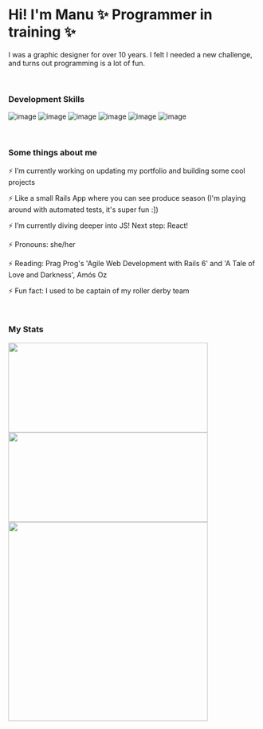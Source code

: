 <!-- <div>
  <img src="https://github.com/vasconsaurus/landing/blob/gh-pages/images/andrew-umansky-l5truYNKmm8-unsplash-edited2.gif?raw=true" width="600"/>
</div> -->

<h1> Hi! I'm Manu ✨ Programmer in training ✨ </h1>
<p> I was a graphic designer for over 10 years. I felt I needed a new challenge, and turns out programming is a lot of fun.</p>

</br>
<h3> Development Skills </h3>

![image](https://img.shields.io/badge/HTML5-0000FF?style=for-the-badge&logo=html5&logoColor=white)
![image](https://img.shields.io/badge/CSS3-0000FF?style=for-the-badge&logo=css3&logoColor=white)
![image](https://img.shields.io/badge/JavaScript-0000FF?style=for-the-badge&logo=javascript&logoColor=white)
![image](https://img.shields.io/badge/Sass-0000FF?style=for-the-badge&logo=sass&logoColor=white)
![image](https://img.shields.io/badge/Bootstrap-0000FF?style=for-the-badge&logo=bootstrap&logoColor=white)
![image](https://img.shields.io/badge/Ruby-0000FF?style=for-the-badge&logo=ruby&logoColor=white)

</br>
<h3> Some things about me </h3>
<p> ⚡ I’m currently working on updating my portfolio and building some cool projects </p>
<p> ⚡ Like a small Rails App where you can see produce season (I'm playing around with automated tests, it's super fun :]) </p>
<p> ⚡ I’m currently diving deeper into JS! Next step: React! </p>
<p> ⚡ Pronouns: she/her </p>
<p> ⚡ Reading: Prag Prog's 'Agile Web Development with Rails 6' and 'A Tale of Love and Darkness', Amós Oz </p>
<p> ⚡ Fun fact: I used to be captain of my roller derby team </p>

</br>
<h3> My Stats </h3>

<div>
<!-- [![GitHub Streak](https://github-readme-streak-stats.herokuapp.com?user=vasconsaurus&theme=highcontrast&date_format=j%20M%5B%20Y%5D&ring=0000FF&fire=0000FF&currStreakLabel=FFFFFF)](https://git.io/streak-stats) -->
 <img height="180em" width="400px" src="https://github-readme-streak-stats.herokuapp.com?user=vasconsaurus&theme=highcontrast&date_format=j%20M%5B%20Y%5D&ring=0000FF&fire=0000FF&currStreakLabel=FFFFFF"/>
</div>
<div>
  <img height="180em"  width="400px" src="https://github-readme-stats-eight-theta.vercel.app/api?username=vasconsaurus&show_icons=true&theme=algolia&include_all_commits=true&count_private=true"/>
</div>
<div>
  <!-- [![Top Langs](https://github-readme-stats.vercel.app/api/top-langs/?username=vasconsaurus&layout=compact&langs_count=8&theme=algolia)](https://github.com/anuraghazra/github-readme-stats) -->
  <img width="400px" src="https://github-readme-stats-eight-theta.vercel.app/api/top-langs/?username=vasconsaurus&layout=compact&langs_count=8&theme=algolia"/>
</div>
